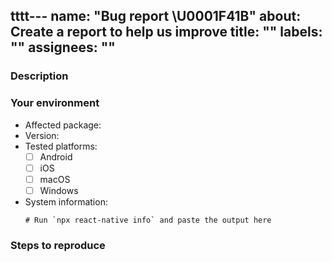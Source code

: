 
tttt---
name: "Bug report \U0001F41B"
about: Create a report to help us improve
title: ""
labels: ""
assignees: ""
---

### Description

<!--
  Thank you for taking the time to file this issue.

  Please describe it in detail here:
  - What happened?
  - What did you expect to happen?
  - Can you attach build logs?
  - Can you attach screenshots?

  Please note that rnx-kit is still in the early stages of development.
  We are hard at work, adding new packages and features on a regular basis.
  We welcome your feedback in this bug report. Given our focus on building
  out the first "complete" version of @rnx-kit, supporting external users is
  not currently a high priority, so we unfortunately cannot guarantee prompt
  responses at this time.
-->

### Your environment

- Affected package:
- Version:
- Tested platforms:
  - [ ] Android
  - [ ] iOS
  - [ ] macOS
  - [ ] Windows
- System information:
  ```
  # Run `npx react-native info` and paste the output here
  ```

### Steps to reproduce

<!--
  Tell us how to reproduce this issue.
  Please provide a minimal demo where your issue can be easily reproduced.
-->
